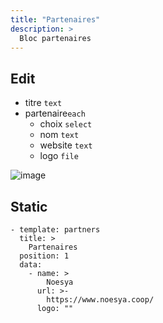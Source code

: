 ```yaml
---
title: "Partenaires"
description: >
  Bloc partenaires
---
```


## Edit

* titre ```text```
* partenaire```each```
  * choix ```select```
  * nom ```text```
  * website ```text```
  * logo ```file```

![image](https://user-images.githubusercontent.com/4457294/160695991-7349a7ee-d4b1-4b34-b785-068cdbf2ed1d.png)


## Static

```
- template: partners
  title: >
    Partenaires
  position: 1
  data:
    - name: >
        Noesya
      url: >-
        https://www.noesya.coop/
      logo: ""
```